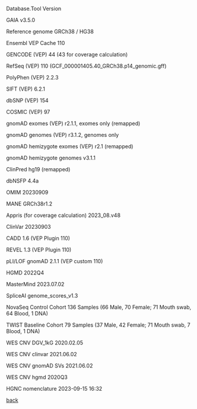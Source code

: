 Database.Tool	Version

GAIA	v3.5.0

Reference genome	GRCh38 / HG38

Ensembl VEP Cache	110

GENCODE (VEP)	44 (43 for coverage calculation)

RefSeq (VEP)	110 (GCF_000001405.40_GRCh38.p14_genomic.gff)

PolyPhen (VEP)	2.2.3

SIFT (VEP)	6.2.1

dbSNP (VEP)	154

COSMIC (VEP)	97

gnomAD exomes (VEP)	r2.1.1, exomes only (remapped)

gnomAD genomes (VEP)	r3.1.2, genomes only

gnomAD hemizygote exomes (VEP)	r2.1 (remapped)

gnomAD hemizygote genomes	v3.1.1

ClinPred	hg19 (remapped)

dbNSFP	4.4a

OMIM	20230909

MANE	GRCh38r1.2

Appris (for coverage calculation)	2023_08.v48

ClinVar	20230903

CADD	1.6 (VEP Plugin 110)

REVEL	1.3 (VEP Plugin 110)

pLI/LOF	gnomAD 2.1.1 (VEP custom 110)

HGMD	2022Q4

MasterMind	2023.07.02

SpliceAI	genome_scores_v1.3

NovaSeq Control Cohort	136 Samples (66 Male, 70 Female; 71 Mouth swab, 64 Blood, 1 DNA)


TWIST Baseline Cohort	79 Samples (37 Male, 42 Female; 71 Mouth swab, 7 Blood, 1 DNA)

WES CNV DGV_1kG	2020.02.05

WES CNV clinvar	2021.06.02

WES CNV gnomAD SVs	2021.06.02

WES CNV hgmd	2020Q3

HGNC nomenclature	2023-09-15 16:32


[back](./)
